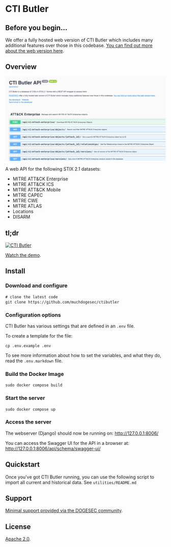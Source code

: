# CTI Butler

## Before you begin...

We offer a fully hosted web version of CTI Butler which includes many additional features over those in this codebase. [You can find out more about the web version here](https://www.ctibutler.com/).

## Overview

![](docs/ctibutler.png)

A web API for the following STIX 2.1 datasets:

* MITRE ATT&CK Enterprise
* MITRE ATT&CK ICS
* MITRE ATT&CK Mobile
* MITRE CAPEC
* MITRE CWE
* MITRE ATLAS
* Locations
* DISARM

## tl;dr

[![CTI Butler](https://img.youtube.com/vi/84SgT-ess4E/0.jpg)](https://www.youtube.com/watch?v=84SgT-ess4E)

[Watch the demo](https://www.youtube.com/watch?v=84SgT-ess4E).

## Install

### Download and configure

```shell
# clone the latest code
git clone https://github.com/muchdogesec/ctibutler
```

### Configuration options

CTI Butler has various settings that are defined in an `.env` file.

To create a template for the file:

```shell
cp .env.example .env
```

To see more information about how to set the variables, and what they do, read the `.env.markdown` file.

### Build the Docker Image

```shell
sudo docker compose build
```

### Start the server

```shell
sudo docker compose up
```

### Access the server

The webserver (Django) should now be running on: http://127.0.0.1:8006/

You can access the Swagger UI for the API in a browser at: http://127.0.0.1:8006/api/schema/swagger-ui/

## Quickstart

Once you've got CTI Butler running, you can use the following script to import all current and historical data. See `utilities/README.md`

## Support

[Minimal support provided via the DOGESEC community](https://community.dogesec.com/).

## License

[Apache 2.0](/LICENSE).